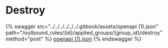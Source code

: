 # Destroy

{% swagger src="../../../../../../.gitbook/assets/openapi (1).json" path="/outbound_rules/{id}/applied_groups/{group_id}/destroy" method="post" %}
[openapi (1).json](<../../../../../../.gitbook/assets/openapi (1).json>)
{% endswagger %}
